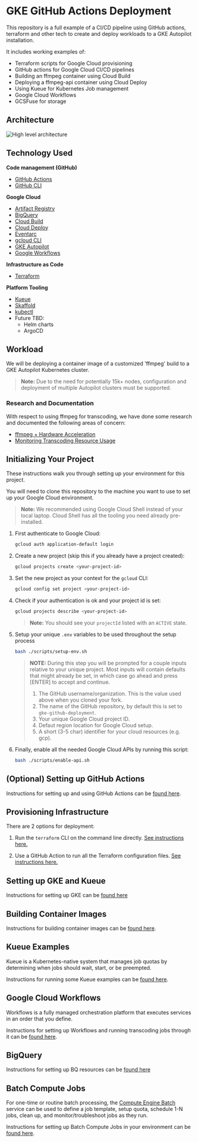 # GKE GitHub Actions Deployment
This repository is a full example of a CI/CD pipeline using GitHub actions,
terraform and other tech to create and deploy workloads to a GKE Autopilot
installation.

It includes working examples of:
  - Terraform scripts for Google Cloud provisioning
  - GitHub actions for Google Cloud CI/CD pipelines
  - Building an ffmpeg container using Cloud Build
  - Deploying a ffmpeg-api container using Cloud Deploy
  - Using Kueue for Kubernetes Job management
  - Google Cloud Workflows
  - GCSFuse for storage

## Architecture
![High level architecture](docs/img/architecture-diagram.png "High level architecture")

## Technology Used
**Code management (GitHub)**
- [GitHub Actions](https://docs.github.com/en/actions)
- [GitHub CLI](https://github.com/cli/cli#installation)

**Google Cloud**
- [Artifact Registry](https://cloud.google.com/artifact-registry/docs)
- [BigQuery ](https://cloud.google.com/bigquery/docs/introduction)
- [Cloud Build](https://cloud.google.com/build/docs/overview)
- [Cloud Deploy](https://cloud.google.com/deploy/docs/overview)
- [Eventarc](https://cloud.google.com/eventarc/docs/overview)
- [gcloud CLI](https://cloud.google.com/sdk/docs/install)
- [GKE Autopilot](https://cloud.google.com/kubernetes-engine/docs/concepts/autopilot-overview)
- [Google Workflows](https://cloud.google.com/workflows/docs/overview)

**Infrastructure as Code**
- [Terraform](https://www.terraform.io/downloads.html)

**Platform Tooling**
- [Kueue](https://kueue.sigs.k8s.io/docs/overview/)
- [Skaffold](https://skaffold.dev/docs/)
- [kubectl](https://kubernetes.io/docs/tasks/tools/install-kubectl/)
- Future TBD:
  - Helm charts
  - ArgoCD

## Workload
We will be deploying a container image of a customized 'ffmpeg' build to a GKE Autopilot Kubernetes cluster.

> __Note:__ Due to the need for potentially 15k+ nodes, configuration and deployment of multiple Autopilot clusters must be supported.

### Research and Documentation
With respect to using ffmpeg for transcoding, we have done some research and documented the following areas of concern:
- [ffmpeg + Hardware Acceleration](./accelerating-ffmpeg-in-hardware.md)
- [Monitoring Transcoding Resource Usage](./monitoring-encoder-usage.md)

## Initializing Your Project

These instructions walk you through setting up your environment for this project.

You will need to clone this repository to the machine you want to use to set up your Google Cloud environment.

> **Note:** We recommended using Google Cloud Shell instead of your local laptop. Cloud Shell has all the tooling you need already pre-installed.

1. First authenticate to Google Cloud:

    ```bash
    gcloud auth application-default login
    ```

2. Create a new project (skip this if you already have a project created):

    ```bash
    gcloud projects create <your-project-id>
    ```

3. Set the new project as your context for the `gcloud` CLI:

    ```bash
    gcloud config set project <your-project-id>
    ```

4. Check if your authentication is ok and your project id is set:

    ```bash
    gcloud projects describe <your-project-id>
    ```

    > __Note:__ You should see your `projectId` listed with an `ACTIVE` state.

5. Setup your unique `.env` variables to be used throughout the setup
process

    ```bash
    bash ./scripts/setup-env.sh
    ```

    >__NOTE:__ During this step you will be prompted for a couple inputs relative to your unique
    >project. Most inputs will contain defaults that might already be set, in which case go ahead and
    >press [ENTER] to accept and continue.
    >1. The GitHub username/organization. This is the value used above when you cloned your fork.
    >2. The name of the GitHub repository, by default this is set to `gke-github-deployment`.
    >3. Your unique Google Cloud project ID.
    >4. Defaut region location for Google Cloud setup.
    >5. A short (3-5 char) identifier for your cloud resources (e.g. gcp).

6. Finally, enable all the needed Google Cloud APIs by running this script:

    ```bash
    bash ./scripts/enable-api.sh
    ```

## (Optional) Setting up GitHub Actions

Instructions for setting up and using GitHub Actions can be [found here](./github-actions/README.md).

## Provisioning Infrastructure

There are 2 options for deployment:

1. Run the `terraform` CLI on the command line directly. [See instructions here.](./terraform/README.md)

2. Use a GitHub Action to run all the Terraform configuration files. [See instructions here.](./github-actions/README.md)

## Setting up GKE and Kueue

Instructions for setting up GKE can be [found here](./gke/README.md)

## Building Container Images

Instructions for building container images can be [found here](./containers/README.md).

## Kueue Examples

Kueue is a Kubernetes-native system that manages job quotas by determining when jobs should wait, start, or be preempted.

Instructions for running some Kueue examples can be [found here](./gke/kueue/examples/README.md).

## Google Cloud Workflows

Workflows is a fully managed orchestration platform that executes services in an order that you define.

Instructions for setting up Workflows and running transcoding jobs through it can be [found here](./workflows/README.md).

## BigQuery
Instructions for setting up BQ resources can be [found here](./analytics/README.md)

## Batch Compute Jobs
For one-time or routine batch processing, the [Compute Engine Batch](https://cloud.google.com/batch/docs/create-run-job) service can be used to define a job template, setup quota, schedule 1-N jobs, clean up, and monitor/troubleshoot jobs as they run.

Instructions for setting up Batch Compute Jobs in your environment can be [found here](./examples/batch-compute-jobs/README.md).
